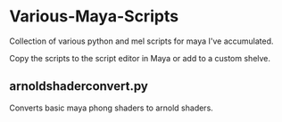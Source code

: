 # Various-Maya-Scripts
Collection of various python and mel scripts for maya I've accumulated. 

Copy the scripts to the script editor in Maya or add to a custom shelve. 

 ## arnoldshaderconvert.py
Converts basic maya phong shaders to arnold shaders. 

